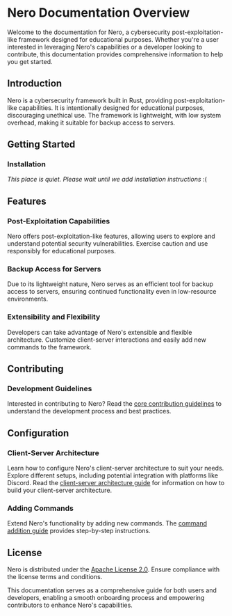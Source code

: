 # Nero Documentation Overview

Welcome to the documentation for Nero, a cybersecurity post-exploitation-like framework designed for educational purposes. Whether you're a user interested in leveraging Nero's capabilities or a developer looking to contribute, this documentation provides comprehensive information to help you get started.

## Introduction

Nero is a cybersecurity framework built in Rust, providing post-exploitation-like capabilities. It is intentionally designed for educational purposes, discouraging unethical use. The framework is lightweight, with low system overhead, making it suitable for backup access to servers.

## Getting Started

### Installation

*This place is quiet. Please wait until we add installation instructions*
:\(

## Features

### Post-Exploitation Capabilities

Nero offers post-exploitation-like features, allowing users to explore and understand potential security vulnerabilities. Exercise caution and use responsibly for educational purposes.

### Backup Access for Servers

Due to its lightweight nature, Nero serves as an efficient tool for backup access to servers, ensuring continued functionality even in low-resource environments.

### Extensibility and Flexibility

Developers can take advantage of Nero's extensible and flexible architecture. Customize client-server interactions and easily add new commands to the framework.

## Contributing

### Development Guidelines

Interested in contributing to Nero? Read the [core contribution guidelines](contribution.md) to understand the development process and best practices.

## Configuration

### Client-Server Architecture

Learn how to configure Nero's client-server architecture to suit your needs. Explore different setups, including potential integration with platforms like Discord. Read the [client-server architecture guide](customizing.md) for information on how to build your client-server architecture.

### Adding Commands

Extend Nero's functionality by adding new commands. The [command addition guide](commands.md) provides step-by-step instructions.

## License

Nero is distributed under the [Apache License 2.0](https://www.apache.org/licenses/LICENSE-2.0). Ensure compliance with the license terms and conditions.

This documentation serves as a comprehensive guide for both users and developers, enabling a smooth onboarding process and empowering contributors to enhance Nero's capabilities.

